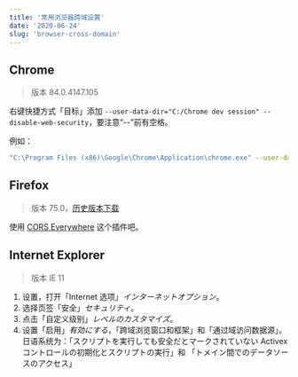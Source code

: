 ```yaml
---
title: '常用浏览器跨域设置'
date: '2020-06-24'
slug: 'browser-cross-domain'
---
```


## Chrome

> 版本 84.0.4147.105

右键快捷方式「目标」添加 `--user-data-dir="C:/Chrome dev session" --disable-web-security`，要注意“--”前有空格。

例如：

```bash
"C:\Program Files (x86)\Google\Chrome\Application\chrome.exe" --user-data-dir="C:/Chrome dev session" --disable-web-security
```

## Firefox

> 版本 75.0，[历史版本下载](http://ftp.mozilla.org/pub/firefox/releases/)

使用 [CORS Everywhere](https://addons.mozilla.org/en-US/firefox/addon/cors-everywhere/) 这个插件吧。

## Internet Explorer

> 版本 IE 11

1. 设置，打开「Internet 选项」*インターネットオプション*。
2. 选择页签「安全」*セキュリティ*。
3. 点击「自定义级别」*レベルのカスタマイズ*。
4. 设置「启用」*有効にする*，「跨域浏览窗口和框架」和「通过域访问数据源」。
  日语系统为：「スクリプトを実行しても安全だとマークされていない Activex コントロールの初期化とスクリプトの実行」和
  「トメイン間でのデータソースのアクセス」
